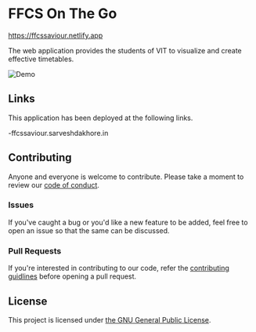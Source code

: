 # FFCS On The Go

https://ffcssaviour.netlify.app

The web application provides the students of VIT to visualize and create effective timetables. 

![Demo](/demo.gif)

## Links

This application has been deployed at the following links.

-ffcssaviour.sarveshdakhore.in

## Contributing

Anyone and everyone is welcome to contribute. Please take a moment to review our [code of conduct](/.github/CODE_OF_CONDUCT.md).

### Issues

If you've caught a bug or you'd like a new feature to be added, feel free to open an issue so that the same can be discussed.

### Pull Requests

If you're interested in contributing to our code, refer the [contributing guidlines](/.github/CONTRIBUTING.md) before opening a pull request.

## License

This project is licensed under [the GNU General Public License](/LICENSE.md).
